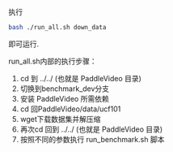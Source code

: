 执行
```bash
bash ./run_all.sh down_data
```
即可运行.

run_all.sh内部的执行步骤：
1. cd 到 ../../ (也就是 PaddleVideo 目录)
2. 切换到benchmark_dev分支
3. 安装 PaddleVideo 所需依赖
4. cd 回PaddleVideo/data/ucf101
5. wget下载数据集并解压缩
6. 再次cd 回到 ../../ (也就是 PaddleVideo 目录)
8. 按照不同的参数执行 run_benchmark.sh 脚本
